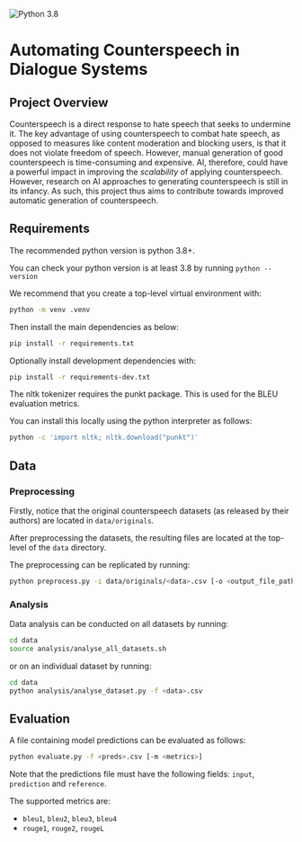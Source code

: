 ![Python 3.8](https://img.shields.io/badge/python-3.8-green.svg)
# Automating Counterspeech in Dialogue Systems

## Project Overview

Counterspeech is a direct response to hate speech that seeks to undermine it. The key advantage of using counterspeech to combat hate speech, as opposed to measures like content moderation and blocking users, is that it does not violate freedom of speech. However, manual generation of good counterspeech is time-consuming and expensive. AI, therefore, could have a powerful impact in improving the *scalability* of applying counterspeech. However, research on AI approaches to generating counterspeech is still in its infancy. As such, this project thus aims to contribute towards improved automatic generation of counterspeech.

## Requirements

The recommended python version is python 3.8+.

You can check your python version is at least 3.8 by running `python --version`

We recommend that you create a top-level virtual environment with:

```bash
python -m venv .venv
```

Then install the main dependencies as below:

```bash
pip install -r requirements.txt
```

Optionally install development dependencies with:

```bash
pip install -r requirements-dev.txt
```

The nltk tokenizer requires the punkt package. This is used for the BLEU evaluation metrics.

You can install this locally using the python interpreter as follows:

```bash
python -c 'import nltk; nltk.download("punkt")'
```

## Data

### Preprocessing

Firstly, notice that the original counterspeech datasets (as released by their authors) are located in `data/originals`.

After preprocessing the datasets, the resulting files are located at the top-level of the `data` directory.

The preprocessing can be replicated by running:

```bash
python preprocess.py -i data/originals/<data>.csv [-o <output_file_path>]
```

### Analysis

Data analysis can be conducted on all datasets by running:

```bash
cd data
source analysis/analyse_all_datasets.sh
```

or on an individual dataset by running:

```bash
cd data
python analysis/analyse_dataset.py -f <data>.csv
```

## Evaluation

A file containing model predictions can be evaluated as follows:

```bash
python evaluate.py -f <preds>.csv [-m <metrics>]
```

Note that the predictions file must have the following fields: `input`, `prediction` and `reference`.

The supported metrics are:

* `bleu1`, `bleu2`, `bleu3`, `bleu4`
* `rouge1`, `rouge2`, `rougeL`
